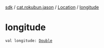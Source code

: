 [sdk](../../index.md) / [cat.rokubun.jason](../index.md) / [Location](index.md) / [longitude](./longitude.md)

# longitude

`val longitude: `[`Double`](https://kotlinlang.org/api/latest/jvm/stdlib/kotlin/-double/index.html)